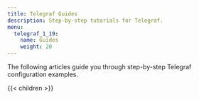 ```yaml
---
title: Telegraf Guides
description: Step-by-step tutorials for Telegraf.
menu:
  telegraf_1_19:
    name: Guides
    weight: 20
---
```


The following articles guide you through step-by-step Telegraf configuration examples.

{{< children >}}
